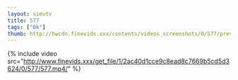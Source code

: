 ```yaml
--- 
layout: sieutv
title: 577
tags: ["0k"]
thumb: http://hwcdn.finevids.xxx/contents/videos_screenshots/0/577/preview.mp4.jpg
---
```

{% include video src="http://www.finevids.xxx/get_file/1/2ac40d1cce9c8ead8c7669b5cd5d3624/0/577/577.mp4/" %} 
